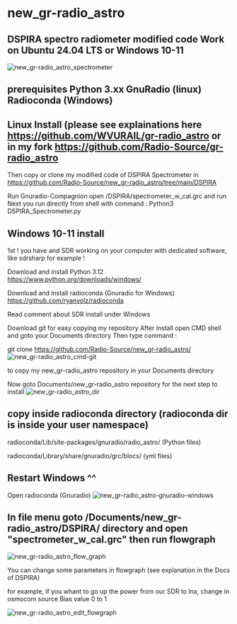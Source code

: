 # new_gr-radio_astro
DSPIRA spectro radiometer modified code Work on Ubuntu 24.04 LTS or Windows 10-11 
---
![new_gr-radio_astro_spectrometer](https://github.com/user-attachments/assets/c0ef4436-4f04-4f5e-8d5d-d5c68c0e4ca6)

 
prerequisites
Python 3.xx
GnuRadio (linux)       Radioconda (Windows)
----------------------------------------------------------------------------------------------------------------------------------------------------




Linux Install (please see explainations here https://github.com/WVURAIL/gr-radio_astro or in my fork https://github.com/Radio-Source/gr-radio_astro
-------------
Then copy or clone my modified code of DSPIRA Spectrometer in https://github.com/Radio-Source/new_gr-radio_astro/tree/main/DSPIRA

Run Gnuradio-Compagnion open /DSPIRA/spectrometer_w_cal.grc and run 
Next you run directly from shell with command :
Python3 DSPIRA_Spectrometer.py






Windows 10-11 install
---------------------
1st ! you have and SDR working on your computer with dedicated software, like sdrsharp for example !

Download and install Python 3.12 https://www.python.org/downloads/windows/

Download and install radioconda (Gnuradio for Windows) https://github.com/ryanvolz/radioconda

Read comment about SDR install under Windows

Download git for easy copying my repository
After install open CMD shell and goto your Documents directory
Then type command :

git clone https://github.com/Radio-Source/new_gr-radio_astro/
![new_gr-radio_astro_cmd-git](https://github.com/user-attachments/assets/311a77b3-4a9e-498c-ad65-43ce8cca50d9)

to copy my new_gr-radio_astro repository in your Documents directory

Now goto Documents/new_gr-radio_astro repository for the next step to install
![new_gr-radio_astro_dir](https://github.com/user-attachments/assets/13f28fff-2901-468f-8a72-c66e3cc770ba)

copy inside radioconda directory (radioconda dir is inside your user namespace)
--------------------------------
radioconda/Lib/site-packages/gnuradio/radio_astro/      (Python files)

radioconda/Library/share/gnuradio/grc/blocs/     (yml files)

Restart Windows ^^
---------------

Open radioconda (Gnuradio) 
![new_gr-radio_astro-gnuradio-windows](https://github.com/user-attachments/assets/71c6853b-a6ff-4c70-903d-71fdf8691530)

In file menu goto /Documents/new_gr-radio_astro/DSPIRA/ directory and open "spectrometer_w_cal.grc" then run flowgraph
------------------------------------------------------------------------------------------------

![new_gr-radio_astro_flow_graph](https://github.com/user-attachments/assets/26bf04c3-c633-4173-9dc5-967a31670dfb)

You can change some parameters in flowgraph (see explanation in the Docs of DSPIRA)

for example, if you whant to go up the power from our SDR to lna, change in osmocom source Bias value 0 to 1

![new_gr-radio_astro_edit_flowgraph](https://github.com/user-attachments/assets/881a64fe-53ab-4ace-9ecf-889b87d032de)


